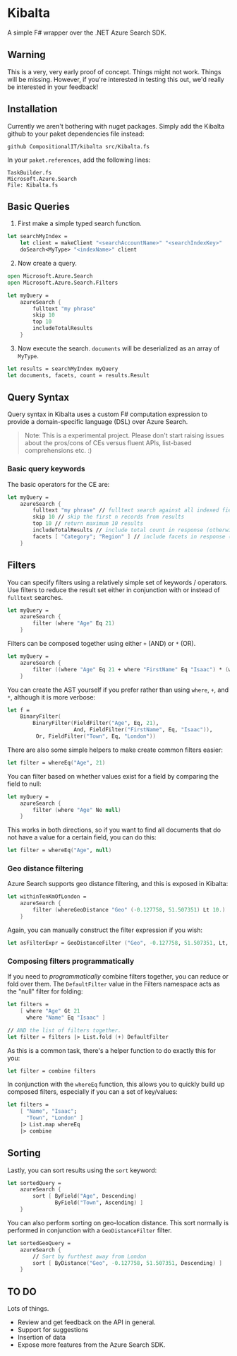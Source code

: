# Kibalta
A simple F# wrapper over the .NET Azure Search SDK.

## Warning
This is a very, very early proof of concept. Things might not work. Things will be missing.
However, if you're interested in testing this out, we'd really be interested in your feedback!

## Installation
Currently we aren't bothering with nuget packages. Simply add the Kibalta github to your paket dependencies file instead:

```
github CompositionalIT/kibalta src/Kibalta.fs
```

In your `paket.references`, add the following lines:

```
TaskBuilder.fs
Microsoft.Azure.Search
File: Kibalta.fs
```

## Basic Queries

1. First make a simple typed search function.

```fsharp
let searchMyIndex =
    let client = makeClient "<searchAccountName>" "<searchIndexKey>"
    doSearch<MyType> "<indexName>" client
```

2. Now create a query.

```fsharp
open Microsoft.Azure.Search
open Microsoft.Azure.Search.Filters

let myQuery =
    azureSearch { 
        fulltext "my phrase"
        skip 10
        top 10
        includeTotalResults
    }
```

3. Now execute the search. `documents` will be deserialized as an array of `MyType`.

```fsharp
let results = searchMyIndex myQuery
let documents, facets, count = results.Result
```

## Query Syntax
Query syntax in Kibalta uses a custom F# computation expression to provide a domain-specific language (DSL) over Azure Search.

> Note: This is a experimental project. Please don't start raising issues about the pros/cons of CEs versus fluent APIs, list-based comprehensions etc. :)

### Basic query keywords
The basic operators for the CE are:

```fsharp
let myQuery =
    azureSearch {
        fulltext "my phrase" // fulltext search against all indexed fields. Optional.
        skip 10 // skip the first n records from results
        top 10 // return maximum 10 results
        includeTotalResults // include total count in response (otherwise None is returned)
        facets [ "Category"; "Region" ] // include facets in response (otherwise an empty list is returned)
    }
```

## Filters
You can specify filters using a relatively simple set of keywords / operators. Use filters to reduce the result set either in conjunction with or instead of `fulltext` searches.

```fsharp
let myQuery =
    azureSearch {
        filter (where "Age" Eq 21)
    }
```

Filters can be composed together using either `+` (AND) or `*` (OR).

```fsharp
let myQuery =
    azureSearch {
        filter ((where "Age" Eq 21 + where "FirstName" Eq "Isaac") * (where "Town" Eq "London"))
    }
```

You can create the AST yourself if you prefer rather than using `where`, `+`, and `*`, although it is more verbose:

```fsharp
let f =
    BinaryFilter(
        BinaryFilter(FieldFilter("Age", Eq, 21),
                     And, FieldFilter("FirstName", Eq, "Isaac")),
         Or, FieldFilter("Town", Eq, "London"))
```

There are also some simple helpers to make create common filters easier:

```fsharp
let filter = whereEq("Age", 21)
```

You can filter based on whether values exist for a field by comparing the field to null:

```fsharp
let myQuery =
    azureSearch {
        filter (where "Age" Ne null)
    }
```

This works in both directions, so if you want to find all documents that do not have a value for a certain field, you can do this:

```fsharp
let filter = whereEq("Age", null)
``` 

### Geo distance filtering
Azure Search supports geo distance filtering, and this is exposed in Kibalta:

```fsharp
let withinTenKmOfLondon =
    azureSearch {
        filter (whereGeoDistance "Geo" (-0.127758, 51.507351) Lt 10.)
    }
```

Again, you can manually construct the filter expression if you wish:

```fsharp
let asFilterExpr = GeoDistanceFilter ("Geo", -0.127758, 51.507351, Lt, 10.)
```

### Composing filters programmatically
If you need to *programmatically* combine filters together, you can reduce or fold over them. The `DefaultFilter` value in the Filters namespace acts as the "null" filter for folding:

```fsharp
let filters =
    [ where "Age" Gt 21
      where "Name" Eq "Isaac" ]

// AND the list of filters together.
let filter = filters |> List.fold (+) DefaultFilter
```

As this is a common task, there's a helper function to do exactly this for you:

```fsharp
let filter = combine filters
```

In conjunction with the `whereEq` function, this allows you to quickly build up composed filters, especially if you can a set of key/values:

```fsharp
let filters =
    [ "Name", "Isaac";
      "Town", "London" ]
    |> List.map whereEq
    |> combine
```

## Sorting
Lastly, you can sort results using the `sort` keyword:

```fsharp
let sortedQuery =
    azureSearch {
        sort [ ByField("Age", Descending)
               ByField("Town", Ascending) ]
    }
```

You can also perform sorting on geo-location distance. This sort normally is performed in conjunction with a `GeoDistanceFilter` filter.

```fsharp
let sortedGeoQuery =
    azureSearch {
        // Sort by furthest away from London
        sort [ ByDistance("Geo", -0.127758, 51.507351, Descending) ]
    }
```

## TO DO
Lots of things.

* Review and get feedback on the API in general.
* Support for suggestions
* Insertion of data
* Expose more features from the Azure Search SDK.